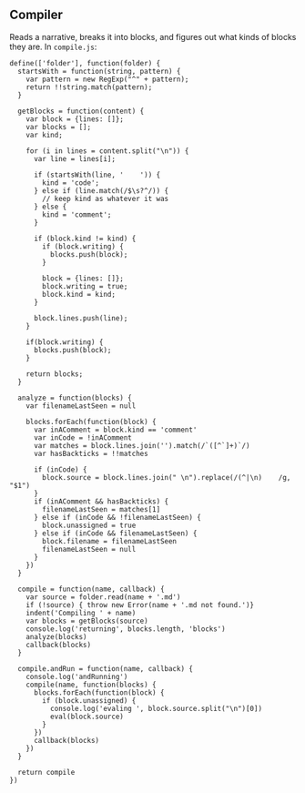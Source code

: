 Compiler
--------

Reads a narrative, breaks it into blocks, and figures out what kinds of blocks they are. In `compile.js`:

    define(['folder'], function(folder) {
      startsWith = function(string, pattern) {
        var pattern = new RegExp("^" + pattern);
        return !!string.match(pattern);
      }

      getBlocks = function(content) {
        var block = {lines: []};
        var blocks = [];
        var kind;

        for (i in lines = content.split("\n")) {
          var line = lines[i];

          if (startsWith(line, '    ')) { 
            kind = 'code';
          } else if (line.match(/$\s?^/)) {
            // keep kind as whatever it was
          } else {
            kind = 'comment';
          }

          if (block.kind != kind) {
            if (block.writing) {
              blocks.push(block);
            }

            block = {lines: []};
            block.writing = true;
            block.kind = kind;
          }

          block.lines.push(line);
        }

        if(block.writing) {
          blocks.push(block);
        }

        return blocks;
      }

      analyze = function(blocks) {
        var filenameLastSeen = null

        blocks.forEach(function(block) {
          var inAComment = block.kind == 'comment'
          var inCode = !inAComment
          var matches = block.lines.join('').match(/`([^`]+)`/)
          var hasBackticks = !!matches

          if (inCode) {
            block.source = block.lines.join(" \n").replace(/(^|\n)    /g, "$1")
          }
          if (inAComment && hasBackticks) {
            filenameLastSeen = matches[1]
          } else if (inCode && !filenameLastSeen) {
            block.unassigned = true
          } else if (inCode && filenameLastSeen) {
            block.filename = filenameLastSeen
            filenameLastSeen = null
          }
        })
      }

      compile = function(name, callback) {
        var source = folder.read(name + '.md')
        if (!source) { throw new Error(name + '.md not found.')}
        indent('Compiling ' + name)
        var blocks = getBlocks(source)
        console.log('returning', blocks.length, 'blocks')
        analyze(blocks)
        callback(blocks)
      }

      compile.andRun = function(name, callback) {
        console.log('andRunning')
        compile(name, function(blocks) {      
          blocks.forEach(function(block) {
            if (block.unassigned) {
              console.log('evaling ', block.source.split("\n")[0])
              eval(block.source)
            }
          })
          callback(blocks)
        })
      }

      return compile
    })
